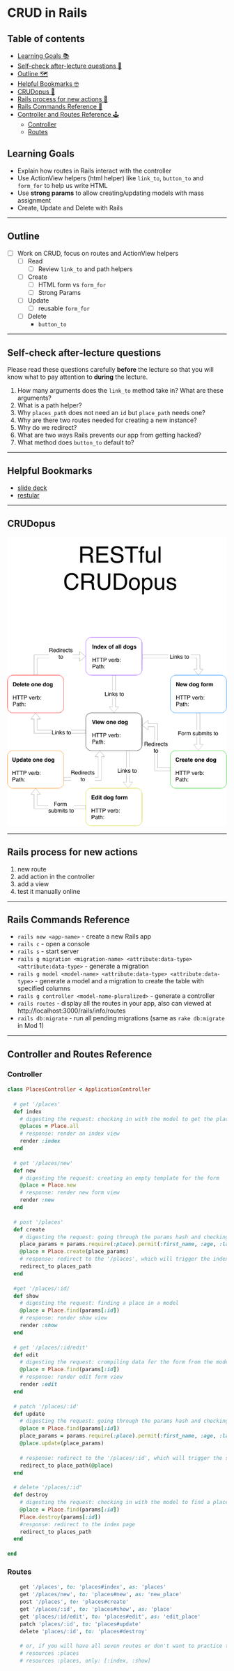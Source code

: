 # CRUD in Rails

## Table of contents
- [Learning Goals 📚](#learning-goals)
- [Self-check after-lecture questions 🧐](#self-check-after-lecture-questions)
- [Outline 🗺](#outline)
- [Helpful Bookmarks 🤓](#helpful-bookmarks)
- [CRUDopus 🐙](#crudopus)
- [Rails process for new actions 🌮](#rails-process-for-new-actions)
- [Rails Commands Reference 👾](#rails-commands-reference)
- [Controller and Routes Reference 🕹](#controller-and-routes-reference)
  - [Controller](#controller)
  - [Routes](#routes)


## Learning Goals
- Explain how routes in Rails interact with the controller
- Use ActionView helpers (html helper) like `link_to`, `button_to` and `form_for` to help us write HTML
- Use **strong params** to allow creating/updating models with mass assignment
- Create, Update and Delete with Rails

---

## Outline
- [ ] Work on CRUD, focus on routes and ActionView helpers
  - [ ] Read
    - [ ] Review `link_to` and path helpers
  - [ ] Create
    - [ ] HTML form vs `form_for`
    - [ ] Strong Params
  - [ ] Update
    - [ ] reusable `form_for`
  - [ ] Delete
    - `button_to`

---

## Self-check after-lecture questions
Please read these questions carefully **before** the lecture so that you will know what to pay attention to **during** the lecture.

1. How many arguments does the `link_to` method take in? What are these arguments?
2. What is a path helper?
3. Why `places_path` does not need an `id` but `place_path` needs one?
4. Why are there two routes needed for creating a new instance?
5. Why do we redirect?
6. What are two ways Rails prevents our app from getting hacked?
7. What method does `button_to` default to?

---

## Helpful Bookmarks
- [slide deck](https://docs.google.com/presentation/d/1Dy3Q-LnwIAhtVhY7EY1ebT3N4uD2UPVLRL82HzZfgFE/edit?usp=sharing)
- [restular](http://www.restular.com/)

---

## CRUDopus

![Diagram](REST-CRUDopus-Diagram.png)

--- 

## Rails process for new actions
1. new route
2. add action in the controller
3. add a view
4. test it manually online

---

## Rails Commands Reference
* `rails new <app-name>` - create a new Rails app
* `rails c` - open a console
* `rails s` - start server
* `rails g migration <migration-name> <attribute:data-type> <attribute:data-type>` - generate a migration
* `rails g model <model-name> <attribute:data-type> <attribute:data-type>` - generate a model and a migration to create the table with specified columns
* `rails g controller <model-name-pluralized>` - generate a controller
* `rails routes` - display all the routes in your app, also can viewed at http://localhost:3000/rails/info/routes
* `rails db:migrate` - run all pending migrations (same as `rake db:migrate` in Mod 1)

---

## Controller and Routes Reference

### Controller
```ruby
class PlacesController < ApplicationController

  # get '/places'
  def index
    # digesting the request: checking in with the model to get the place array
    @places = Place.all
    # response: render an index view
    render :index
  end

  # get '/places/new'
  def new
    # digesting the request: creating an empty template for the form
    @place = Place.new
    # response: render new form view
    render :new
  end
  
  # post '/places'
  def create
    # digesting the request: going through the params hash and checking in with the model to create a new instance
    place_params = params.require(:place).permit(:first_name, :age, :last_name)
    @place = Place.create(place_params)
    # response: redirect to the '/places', which will trigger the index action
    redirect_to places_path
  end

  #get '/places/:id/
  def show
    # digesting the request: finding a place in a model
    @place = Place.find(params[:id])
    # response: render show view
    render :show
  end

  # get '/places/:id/edit'
  def edit
    # digesting the request: crompiling data for the form from the model
    @place = Place.find(params[:id])
    # response: render edit form view
    render :edit
  end

  # patch '/places/:id'
  def update
    # digesting the request: going through the params hash and checking in with the model to update a the instance
    @place = Place.find(params[:id])
    place_params = params.require(:place).permit(:first_name, :age, :last_name)
    @place.update(place_params)

    # response: redirect to the '/places/:id', which will trigger the show action
    redirect_to place_path(@place)
  end

  # delete '/places/:id"
  def destroy
    # digesting the request: checking in with the model to find a place instance and destroy it
    @place = Place.find(params[:id])
    Place.destroy(params[:id])
    #response: redirect to the index page
    redirect_to places_path
  end

end
```

### Routes

```ruby
    get '/places', to: 'places#index', as: 'places'
    get '/places/new', to: 'places#new', as: 'new_place'
    post '/places', to: 'places#create'
    get '/places/:id', to: 'places#show', as: 'place'
    get 'places/:id/edit', to: 'places#edit', as: 'edit_place'
    patch 'places/:id', to: 'places#update'
    delete 'places/:id', to: 'places#destroy'

    # or, if you will have all seven routes or don't want to practice the syntax:
    # resources :places
    # resources :places, only: [:index, :show]
```